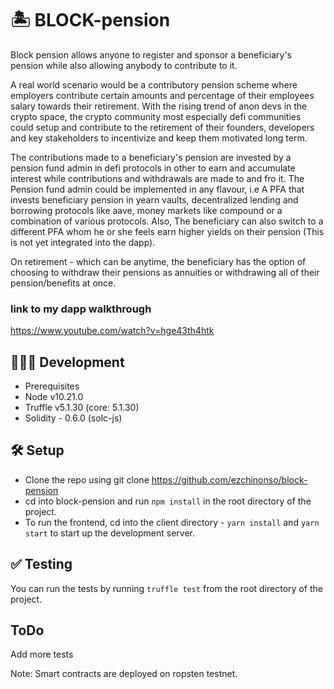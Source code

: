 # 🏝 BLOCK-pension
Block pension allows anyone to register and sponsor a beneficiary's pension while also allowing anybody to contribute to it.

A real world scenario would be a contributory pension scheme where employers contribute certain amounts and percentage of their employees salary towards their retirement. With the rising trend of anon devs in the crypto space, the crypto community most especially defi communities could setup and contribute to the retirement of their founders, developers and key stakeholders to incentivize and keep them motivated long term.

The contributions made to a beneficiary's pension are invested by a pension fund admin in defi protocols in other to earn and accumulate interest while contributions and withdrawals are made to and fro it. The Pension fund admin could be implemented in any flavour, i.e A PFA that invests beneficiary pension in yearn vaults, decentralized lending and borrowing protocols like aave, money markets like compound or a combination of various protocols. Also, The beneficiary can also switch to a different PFA whom he or she feels earn higher yields on their pension (This is not yet integrated into the dapp). 

On retirement - which can be anytime, the beneficiary has the option of choosing to withdraw their pensions as annuities or withdrawing all of their pension/benefits at once.

### link to my dapp walkthrough
https://www.youtube.com/watch?v=hge43th4htk

## 👩🏻‍💻 Development
* Prerequisites
* Node v10.21.0
* Truffle v5.1.30 (core: 5.1.30)
* Solidity - 0.6.0 (solc-js)


## 🛠 Setup
* Clone the repo using git clone https://github.com/ezchinonso/block-pension
* cd into block-pension and run `npm install` in the root directory of the project. 
* To run the frontend, cd into the client directory - `yarn install` and `yarn start` to start up the development server.

## ✅ Testing
You can run the tests by running `truffle test` from the root directory of the project.

## ToDo
Add more tests

Note: Smart contracts are deployed on ropsten testnet.

